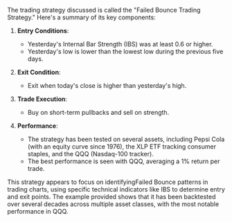 The trading strategy discussed is called the "Failed Bounce Trading Strategy." Here's a summary of its key components:

1. **Entry Conditions**:
   - Yesterday's Internal Bar Strength (IBS) was at least 0.6 or higher.
   - Yesterday's low is lower than the lowest low during the previous five days.

2. **Exit Condition**:
   - Exit when today's close is higher than yesterday's high.

3. **Trade Execution**:
   - Buy on short-term pullbacks and sell on strength.

4. **Performance**:
   - The strategy has been tested on several assets, including Pepsi Cola (with an equity curve since 1976), the XLP ETF tracking consumer staples, and the QQQ (Nasdaq-100 tracker).
   - The best performance is seen with QQQ, averaging a 1% return per trade.

This strategy appears to focus on identifyingFailed Bounce patterns in trading charts, using specific technical indicators like IBS to determine entry and exit points. The example provided shows that it has been backtested over several decades across multiple asset classes, with the most notable performance in QQQ.
